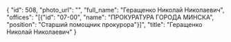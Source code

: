 {
    "id": 508,
    "photo_url": "",
    "full_name": "Геращенко Николай Николаевич",
    "offices": "[{\"id\": \"07-00\", \"name\": \"ПРОКУРАТУРА ГОРОДА МИНСКА\", \"position\": \"Старший помощник прокурора\"}]",
    "title": "Геращенко Николай Николаевич"
}